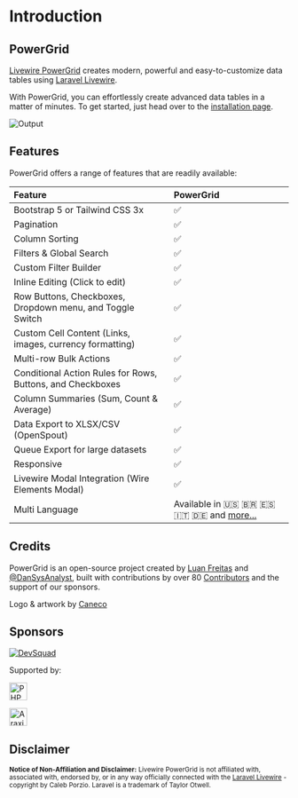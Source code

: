 # Introduction

## PowerGrid

[Livewire PowerGrid](https://github.com/Power-Components/livewire-powergrid) creates modern, powerful and easy-to-customize data tables using  [Laravel Livewire](https://laravel-livewire.com).

With PowerGrid, you can effortlessly create advanced data tables in a matter of minutes. To get started,  just head over to the [installation page](/get-started/install.html).

![Output](/screenshot.png)

## Features

PowerGrid offers a range of features that are readily available:

| Feature                                                            | PowerGrid                               |
| :--------------------------------------------------------------------- | :-------------------------------------- |
| Bootstrap 5 or Tailwind CSS 3x                                         | ✅                                      |
| Pagination                                                             | ✅                                      |
| Column Sorting                                                         | ✅                                      |
| Filters & Global Search                                                | ✅                                      |
| Custom Filter Builder                                                  | ✅                                      |
| Inline Editing (Click to edit)                                         | ✅                                      |
| Row Buttons, Checkboxes, Dropdown menu, and Toggle Switch              | ✅                                      |
| Custom Cell Content (Links, images, currency formatting)               | ✅                                      |
| Multi-row Bulk Actions                                                 | ✅                                      |
| Conditional Action Rules for Rows, Buttons, and Checkboxes             | ✅                                      |
| Column Summaries (Sum, Count & Average)                                | ✅                                      |
| Data Export to XLSX/CSV (OpenSpout)                                    | ✅                                      |
| Queue Export for large datasets                                        | ✅                                      |
| Responsive                                                             | ✅                                      |
| Livewire Modal Integration (Wire Elements Modal)                       | ✅                                      |
| Multi Language                                                         | Available in 🇺🇸 🇧🇷 🇪🇸 🇮🇹 🇩🇪 and [more...](https://github.com/Power-Components/livewire-powergrid/tree/5.x/resources/lang) |

## Credits

PowerGrid is an open-source project created by [Luan Freitas](https://twitter.com/luanfreitasdev) and [@DanSysAnalyst](https://github.com/dansysanalyst), built with contributions by over 80 [Contributors](https://github.com/Power-Components/livewire-powergrid/graphs/contributors) and the support of our sponsors.

Logo & artwork by [Caneco](https://github.com/caneco)

## Sponsors

<p>
  <!--DevSquad-->
  <a href="https://devsquad.com" target="_blank">
    <img src="/sponsors/devsquad.png" alt="DevSquad" height="undefined">
  </a>

</p>
<p></p>
<p></p>
<p>Supported by:</p>
<p>
  <!-- PHPStorm -->
  <a href="https://www.jetbrains.com/phpstorm/" target="_blank">
    <img src="/sponsors/phpstorm.png" alt="PHPStorm" width="32" height="32">
  </a>
</p>
<p>
  <!-- Araxis Merge -->
  <a href="https://www.araxis.com/merge/" target="_blank">
    <img src="/sponsors/araxis.png" alt="Araxis Merge" width="32" height="32">
  </a>
</p>


## Disclaimer

<sup><b>Notice of Non-Affiliation and Disclaimer:</b> Livewire PowerGrid is not affiliated with, associated with, endorsed by, or in any way officially connected with the <a href="https://laravel-livewire.com" target="_blank">Laravel Livewire</a> - copyright by Caleb Porzio. Laravel is a trademark of Taylor Otwell.</sup>
